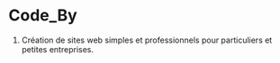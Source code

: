 # Code_By
1. Création de sites web simples et professionnels pour particuliers et petites entreprises.
